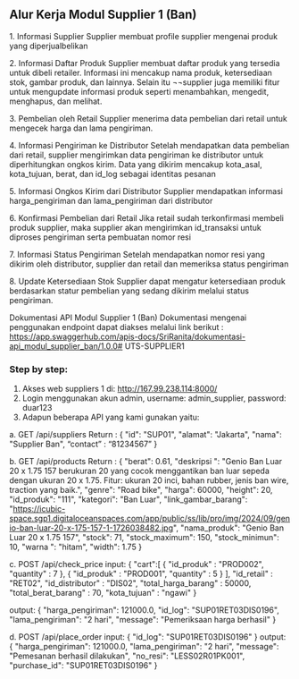 ## Alur Kerja Modul Supplier 1 (Ban)

1.⁠ ⁠Informasi Supplier
Supplier membuat profile supplier mengenai produk yang diperjualbelikan

2.⁠ ⁠Informasi Daftar Produk
Supplier membuat daftar produk yang tersedia untuk dibeli retailer. Informasi ini mencakup nama produk,  ketersediaan stok, gambar produk, dan lainnya. Selain itu ¬¬supplier juga memiliki fitur untuk mengupdate informasi produk seperti menambahkan, mengedit, menghapus, dan melihat.

3.⁠ ⁠Pembelian oleh Retail 
Supplier menerima data pembelian dari retail untuk mengecek harga dan lama pengiriman. 

4.⁠ ⁠Informasi Pengiriman ke Distributor
Setelah mendapatkan data pembelian dari retail, supplier mengirimkan data pengiriman ke distributor untuk diperhitungkan ongkos kirim.  Data yang dikirim mencakup kota_asal, kota_tujuan, berat, dan id_log sebagai identitas pesanan

5.⁠ ⁠Informasi Ongkos Kirim dari Distributor
Supplier mendapatkan informasi harga_pengiriman dan lama_pengiriman dari distributor

6.⁠ ⁠Konfirmasi Pembelian dari Retail
Jika retail sudah terkonfirmasi membeli produk supplier, maka supplier akan mengirimkan id_transaksi untuk diproses pengiriman serta pembuatan nomor resi

7.⁠ ⁠Informasi Status Pengiriman
Setelah mendapatkan nomor resi yang dikirim oleh distributor, supplier dan retail dan memeriksa status pengiriman 

8.⁠ ⁠Update Ketersediaan Stok
Supplier dapat mengatur ketersediaan produk berdasarkan statur pembelian yang sedang dikirim melalui status pengiriman.

Dokumentasi API Modul Supplier 1 (Ban)
Dokumentasi mengenai penggunakan endpoint dapat diakses melalui link berikut : 
https://app.swaggerhub.com/apis-docs/SriRanita/dokumentasi-api_modul_supplier_ban/1.0.0﻿# UTS-SUPPLIER1

### Step by step: <br>
1. Akses web suppliers 1 di: http://167.99.238.114:8000/
2. Login menggunakan akun admin, username: admin_supplier, password: duar123
3. Adapun beberapa API yang kami gunakan yaitu:

a. GET /api/suppliers
Return : 
{
    "id": "SUP01",
    "alamat": "Jakarta",
    "nama": "Supplier Ban",
     “contact” : “81234567”
}

b. GET /api/products
Return : 
{
        "berat": 0.61,
        "deskripsi ": "Genio Ban Luar 20 x 1.75 157 berukuran 20 yang cocok menggantikan ban luar sepeda dengan ukuran 20 x 1.75. Fitur: ukuran 20 inci, bahan rubber, jenis ban wire, traction yang baik.",
        "genre": "Road bike",
        "harga": 60000,
        "height": 20,
        "id_produk": "111",
        "kategori": "Ban Luar",
        "link_gambar_barang": "https://icubic-space.sgp1.digitaloceanspaces.com/app/public/ss/lib/pro/img/2024/09/genio-ban-luar-20-x-175-157-1-1726038482.jpg",
        "nama_produk": "Genio Ban Luar 20 x 1.75 157",
        "stock": 71,
        "stock_maximum": 150,
        "stock_minimun": 10,
        "warna ": "hitam",
        "width": 1.75
    }

c. POST /api/check_price
input: 
{
    "cart":[
        {
            "id_produk" : "PROD002",
            "quantity" : 7
        },
        {
            "id_produk" : "PROD001",
            "quantity" : 5
        }
    ],
    "id_retail" : "RET02",
    "id_distributor" : "DIS02",
    "total_harga_barang" : 50000,
    "total_berat_barang" : 70,
    "kota_tujuan" : "ngawi"
}

output:
{
    "harga_pengiriman": 121000.0,
    "id_log": "SUP01RET03DIS0196",
    "lama_pengiriman": "2 hari",
    "message": "Pemeriksaan harga berhasil"
}

d. POST /api/place_order
input:
{
    "id_log": "SUP01RET03DIS0196"
}
output:
{
    "harga_pengiriman": 121000.0,
    "lama_pengiriman": "2 hari",
    "message": "Pemesanan berhasil dilakukan",
    "no_resi": "LESS02R01PK001",
    "purchase_id": "SUP01RET03DIS0196"
}
